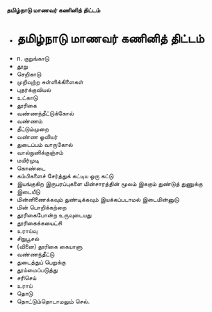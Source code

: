 **தமிழ்நாடு மாணவர் கணினித் திட்டம்**
- # தமிழ்நாடு மாணவர் கணினித் திட்டம்
- n. குறுங்காடு
- தூறு
- செறிகாடு
- முறிவுற்ற சுள்ளிக்கிளைகள்
- புதர்க்குவியல்
- உட்காடு
- தூரிகை
- வண்ணந்தீட்டுக்கோல்
- வண்ணம்
- தீட்டும்முறை
- வண்ண ஓவியர்
- துடைப்பம் வாருகோல்
- வால்நுனிக்குஞ்சம்
- மயிர்முடி
- கொண்டை
- கம்பிகளைச் சேர்த்துக் கட்டிய ஒரு கட்டு
- இயங்குகிற இருபரப்புகளை மின்சாரத்தின் மூலம் இககும் துண்டுத் துணுக்கு
- இடையீடு
- மின்னிணைக்கவும் துண்டிக்கவும் இயக்கப்படாமல்  இடைமின்னுடு
- மின் பொறிக்கற்றை
- தூரிகைபோன்ற உருவுடையது
- தூரிகைக்கயைட்சி
- உராய்வு
- சிறுபூசல்
- (வினை) தூரிகை கையாளு
- வண்ணந்தீட்டு
- துடைத்துப் பெறுக்கு
- தூய்மைப்படுத்து
- சரிசெய்
- உராய்
- தொடு
- தொட்டும்தொடாமலும் செல்.

